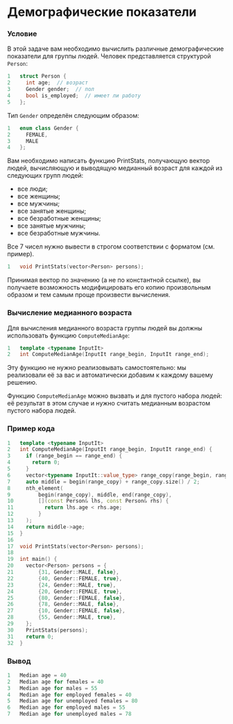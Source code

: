 # Демографические показатели

### Условие
 
В этой задаче вам необходимо вычислить различные демографические показатели для группы людей. Человек представляется структурой `Person`:

```c++
1   struct Person {
2     int age;  // возраст
3     Gender gender;  // пол
4     bool is_employed;  // имеет ли работу
5   };
```

Тип `Gender` определён следующим образом:  

```c++
1   enum class Gender {
2     FEMALE,
3     MALE
4   };
```

Вам необходимо написать функцию PrintStats, получающую вектор людей, вычисляющую и выводящую медианный возраст для каждой из следующих групп людей:  

* все люди;
* все женщины;
* все мужчины;
* все занятые женщины;
* все безработные женщины;
* все занятые мужчины;
* все безработные мужчины.

Все 7 чисел нужно вывести в строгом соответствии с форматом (см. пример).

```c++
1   void PrintStats(vector<Person> persons);
```

Принимая вектор по значению (а не по константной ссылке), вы получаете возможность модифицировать его копию произвольным образом и тем самым проще произвести вычисления.  

### Вычисление медианного возраста

Для вычисления медианного возраста группы людей вы должны использовать функцию `ComputeMedianAge`:  

```c++
1   template <typename InputIt>
2   int ComputeMedianAge(InputIt range_begin, InputIt range_end);
```

Эту функцию не нужно реализовывать самостоятельно: мы реализовали её за вас и автоматически добавим к каждому вашему решению.

Функцию `ComputeMedianAge` можно вызвать и для пустого набора людей: её результат в этом случае и нужно считать медианным возрастом пустого набора людей.

### Пример кода

```c++
1   template <typename InputIt>
2   int ComputeMedianAge(InputIt range_begin, InputIt range_end) {
3     if (range_begin == range_end) {
4       return 0;
5     }
6     vector<typename InputIt::value_type> range_copy(range_begin, range_end);
7     auto middle = begin(range_copy) + range_copy.size() / 2;
8     nth_element(
9         begin(range_copy), middle, end(range_copy),
10        [](const Person& lhs, const Person& rhs) {
11          return lhs.age < rhs.age;
12        }
13    );
14    return middle->age;
15  }
16
17  void PrintStats(vector<Person> persons);
18
19  int main() {
20    vector<Person> persons = {
21        {31, Gender::MALE, false},
22        {40, Gender::FEMALE, true},
23        {24, Gender::MALE, true},
24        {20, Gender::FEMALE, true},
25        {80, Gender::FEMALE, false},
26        {78, Gender::MALE, false},
27        {10, Gender::FEMALE, false},
28        {55, Gender::MALE, true},
29    };
30    PrintStats(persons);
31    return 0;
32  }
```

### Вывод

```objectivec
1   Median age = 40
2   Median age for females = 40
3   Median age for males = 55
4   Median age for employed females = 40
5   Median age for unemployed females = 80
6   Median age for employed males = 55
7   Median age for unemployed males = 78
```
